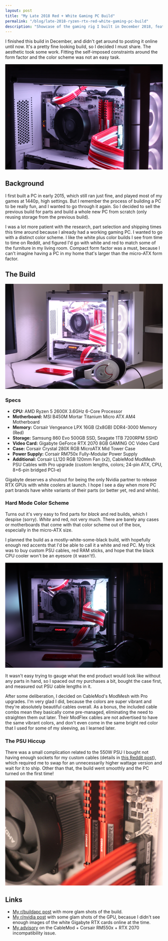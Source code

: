 ```yaml
---
layout: post
title: "My Late 2018 Red + White Gaming PC Build"
permalink: "/blog/late-2018-ryzen-rtx-red-white-gaming-pc-build"
description: "Showcase of the gaming rig I built in December 2018, featuring Ryzen, RTX, and a slick red-and-white color scheme."
---
```


I finished this build in December, and didn't get around to posting it online until now. It's a pretty fine looking build, so I decided I must share. The aesthetic took some work. Fitting the self-imposed constraints around the form factor and the color scheme was not an easy task.

![](/assets/reviews/2018-pc-build-hero.jpg)

<!--more-->

## Background

I first built a PC in early 2015, which still ran just fine, and played most of my games at 1440p, high settings. But I remember the process of building a PC to be really fun, and I wanted to go through it again. So I decided to sell the previous build for parts and build a whole new PC from scratch (only reusing storage from the previous build).

I was a lot more patient with the research, part selection and shipping times this time around because I already had a working gaming PC. I wanted to go with a distinct color scheme. I like the white plus color builds I see from time to time on Reddit, and figured I'd go with white and red to match some of the furniture in my living room. Compact form factor was a must, because I can't imagine having a PC in my home that's larger than the micro-ATX form factor.

## The Build

![](/assets/reviews/2018-pc-build-dazzle.jpg)

### Specs

- **CPU:** AMD Ryzen 5 2600X 3.6GHz 6-Core Processor
- **Motherboard:** MSI B450M Mortar Titanium Micro ATX AM4 Motherboard
- **Memory:** Corsair Vengeance LPX 16GB (2x8GB) DDR4-3000 Memory (Red)
- **Storage:** Samsung 860 Evo 500GB SSD, Seagate 1TB 7200RPM SSHD
- **Video Card:** Gigabyte GeForce RTX 2070 8GB GAMING OC Video Card
- **Case:** Corsair Crystal 280X RGB MicroATX Mid Tower Case
- **Power Supply:** Corsair RM750x Fully-Modular Power Supply
- **Additional:** Corsair LL120 RGB 120mm Fan (x2), CableMod ModMesh PSU Cables with Pro upgrade (custom lengths, colors; 24-pin ATX, CPU, 8+6-pin bridged PCI-e)

Gigabyte deserves a shoutout for being the only Nvidia partner to release RTX GPUs with white coolers at launch. I hope I see a day when more PC part brands have white variants of their parts (or better yet, red and white).

### Hard Mode Color Scheme

Turns out it's very easy to find parts for *black* and red builds, which I despise (sorry). *White* and red, not very much. There are barely any cases or motherboards that come with that color scheme out of the box, especially in the micro-ATX size.

I planned the build as a mostly-white-some-black build, with hopefully enough red accents that I'd be able to call it a white and red PC. My trick was to buy custom PSU cables, red RAM sticks, and hope that the black CPU cooler won't be an eyesore (it wasn't!).

![](/assets/reviews/2018-pc-build-dark.jpg)

It wasn't easy trying to gauge what the end product would look like without any parts in hand, so I spaced out my purchases a bit, bought the case first, and measured out PSU cable lengths in it.

After some deliberation, I decided on CableMod's ModMesh with Pro upgrades. I'm very glad I did, because the colors are super vibrant and they're absolutely beautiful cables overall. As a bonus, the included cable combs mean they basically come pre-managed, eliminating the need to straighten them out later. Their ModFlex cables are not advertised to have the same vibrant colors, and don't even come in the same bright red color that I used for some of my sleeving, as I learned later.

### The PSU Hiccup

There was a small complication related to the 550W PSU I bought not having enough sockets for my custom cables (details in [this Reddit post](https://redd.it/a24mzj)), which required me to swap for an unnecessarily higher wattage version and wait for it to ship. Other than that, the build went smoothly and the PC turned on the first time!

![](/assets/reviews/2018-pc-build-internal-closeup.jpg)

## Links

- [My r/buildapc post](https://redd.it/akp527) with more glam shots of the build.
- [My r/nvidia post](https://redd.it/9wmjyv) with some glam shots of the GPU, becasue I didn't see enough images of the white Gigabyte RTX cards online at the time.
- [My advisory](https://redd.it/a24mzj) on the CableMod + Corsair RM550x + RTX 2070 incompatibility issue.
